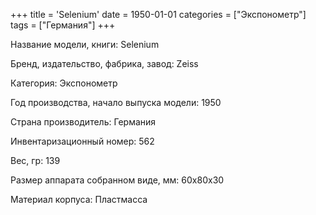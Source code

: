 +++
title = 'Selenium'
date = 1950-01-01
categories = ["Экспонометр"]
tags = ["Германия"]
+++

Название модели, книги: Selenium

Бренд, издательство, фабрика, завод: Zeiss

Категория: Экспонометр

Год производства, начало выпуска модели: 1950

Страна производитель: Германия

Инвентаризационный номер: 562

Вес, гр: 139

Размер аппарата  собранном виде, мм: 60х80х30

Материал корпуса: Пластмасса

